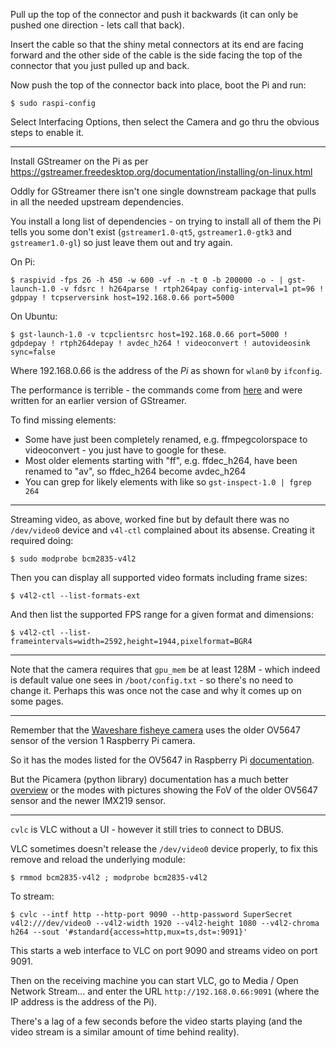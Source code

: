 Pull up the top of the connector and push it backwards (it can only be pushed one direction - lets call that back).

Insert the cable so that the shiny metal connectors at its end are facing forward and the other side of the cable is the side facing the top of the connector that you just pulled up and back.

Now push the top of the connector back into place, boot the Pi and run:

    $ sudo raspi-config

Select Interfacing Options, then select the Camera and go thru the obvious steps to enable it.

---

Install GStreamer on the Pi as per <https://gstreamer.freedesktop.org/documentation/installing/on-linux.html>

Oddly for GStreamer there isn't one single downstream package that pulls in all the needed upstream dependencies.

You install a long list of dependencies - on trying to install all of them the Pi tells you some don't exist (`gstreamer1.0-qt5`, `gstreamer1.0-gtk3` and `gstreamer1.0-gl`) so just leave them out and try again.

On Pi:

    $ raspivid -fps 26 -h 450 -w 600 -vf -n -t 0 -b 200000 -o - | gst-launch-1.0 -v fdsrc ! h264parse ! rtph264pay config-interval=1 pt=96 ! gdppay ! tcpserversink host=192.168.0.66 port=5000

On Ubuntu:

    $ gst-launch-1.0 -v tcpclientsrc host=192.168.0.66 port=5000 ! gdpdepay ! rtph264depay ! avdec_h264 ! videoconvert ! autovideosink sync=false

Where 192.168.0.66 is the address of the _Pi_ as shown for `wlan0` by `ifconfig`.

The performance is terrible - the commands come from [here](https://platypus-boats.readthedocs.io/en/latest/source/rpi/video/video-streaming-gstreamer.html#getting-gstreamer) and were written for an earlier version of GStreamer.

To find missing elements:

* Some have just been completely renamed, e.g. ffmpegcolorspace to videoconvert - you just have to google for these.
* Most older elements starting with "ff", e.g. ffdec_h264, have been renamed to "av", so ffdec_h264 become avdec_h264
* You can grep for likely elements with like so `gst-inspect-1.0 | fgrep 264`

---

Streaming video, as above, worked fine but by default there was no `/dev/video0` device and `v4l-ctl` complained about its absense. Creating it required doing:

    $ sudo modprobe bcm2835-v4l2

Then you can display all supported video formats including frame sizes:

    $ v4l2-ctl --list-formats-ext

And then list the supported FPS range for a given format and dimensions:

    $ v4l2-ctl --list-frameintervals=width=2592,height=1944,pixelformat=BGR4

---

Note that the camera requires that `gpu_mem` be at least 128M - which indeed is default value one sees in `/boot/config.txt` - so there's no need to change it. Perhaps this was once not the case and why it comes up on some pages.

---

Remember that the [Waveshare fisheye camera](https://www.waveshare.com/rpi-camera-g.htm) uses the older OV5647 sensor of the version 1 Raspberry Pi camera.

So it has the modes listed for the OV5647 in Raspberry Pi [documentation](https://www.raspberrypi.org/documentation/raspbian/applications/camera.md).

But the Picamera (python library) documentation has a much better [overview](https://picamera.readthedocs.io/en/release-1.12/fov.html) or the modes with pictures showing the FoV of the older OV5647 sensor and the newer IMX219 sensor.

---

`cvlc` is VLC without a UI - however it still tries to connect to DBUS.

VLC sometimes doesn't release the `/dev/video0` device properly, to fix this remove and reload the underlying module:

    $ rmmod bcm2835-v4l2 ; modprobe bcm2835-v4l2

To stream:

    $ cvlc --intf http --http-port 9090 --http-password SuperSecret v4l2:///dev/video0 --v4l2-width 1920 --v4l2-height 1080 --v4l2-chroma h264 --sout '#standard{access=http,mux=ts,dst=:9091}'

This starts a web interface to VLC on port 9090 and streams video on port 9091.

Then on the receiving machine you can start VLC, go to Media / Open Network Stream... and enter the URL `http://192.168.0.66:9091` (where the IP address is the address of the Pi).

There's a lag of a few seconds before the video starts playing (and the video stream is a similar amount of time behind reality).

